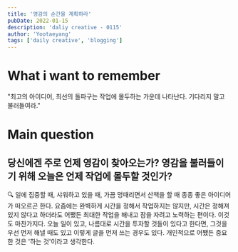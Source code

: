 ```yaml
---
title: '영감의 순간을 계획하라'
pubDate: 2022-01-15
description: 'daliy creative - 0115'
author: 'Yootaeyang'
tags: ['daily creative', 'blogging']
---
```


# What i want to remember

"최고의 아이디어, 최선의 돌파구는 작업에 몰두하는 가운데 나타난다. 기다리지 말고 불러들여라."

# Main question

## 당신에겐 주로 언제 영감이 찾아오는가? 영감을 불러들이기 위해 오늘은 언제 작업에 몰두할 것인가?

🔍 일에 집중할 때, 샤워하고 있을 때, 가끔 멍때리면서 산책을 할 때 종종 좋은 아이디어가 떠오르곤 한다. 요즘에는 완벽하게 시간을 정해서 작업하지는 않지만, 시간은 정해져 있지 않다고 하더라도 어쨌든 최대한 작업을 해내고 잠을 자려고 노력하는 편이다. 이것도 마찬가지다. 오늘 일이 있고, 나름대로 시간을 투자할 것들이 있다고 한다면, 그것을 우선 먼저 해낼 때도 있고 이렇게 글을 먼저 쓰는 경우도 있다. 개인적으로 어쨌든 중요한 것은 '하는 것'이라고 생각한다.
